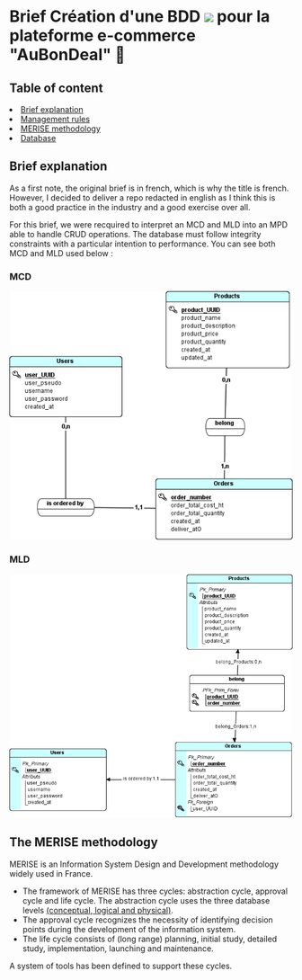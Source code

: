 

# Brief Création d'une BDD <img src="https://img.shields.io/badge/PostgreSQL-316192?style=for-the-badge&logo=postgresql&logoColor=white"> pour la plateforme e-commerce "AuBonDeal" 🚀


## Table of content

<li><a href="#brief-explanation"> Brief explanation</a> </li>
<li><a href="/doc/management-rules.md"> Management rules </a></li>
<li><a href="#the-merise-methodology">MERISE methodology</a></li>
<!-- <li><a href="">RBAC</a></li>  -->
<li><a href="/database-arch/AuBonDeal.sql">Database</a></li>

## Brief explanation
As a first note, the original brief is in french, which is why the title is french. However, I decided to deliver a repo redacted in english as I think this is both a good practice in the industry and a good exercise over all.

For this brief, we were recquired to interpret an MCD and MLD into an MPD able to handle CRUD operations. The database must follow integrity constraints with a particular intention to performance. You can see both MCD and MLD used below :

### MCD
<img src="/database-arch/mcd.png">

### MLD
<img src="/database-arch/mld.png">


## The MERISE methodology
MERISE is an Information System Design and Development methodology widely used in France.
- The framework of MERISE has three cycles: abstraction cycle, approval cycle and life cycle. The abstraction cycle uses the three database levels <a href="https://louisvandevelde.be/index.php?dos=my&fic=meris">(conceptual, logical and physical)</a>.
- The approval cycle recognizes the necessity of identifying decision points during the development of the information system. 
- The life cycle consists of (long range) planning, initial study, detailed study, implementation, launching and maintenance.

A system of tools has been defined to support these cycles.
